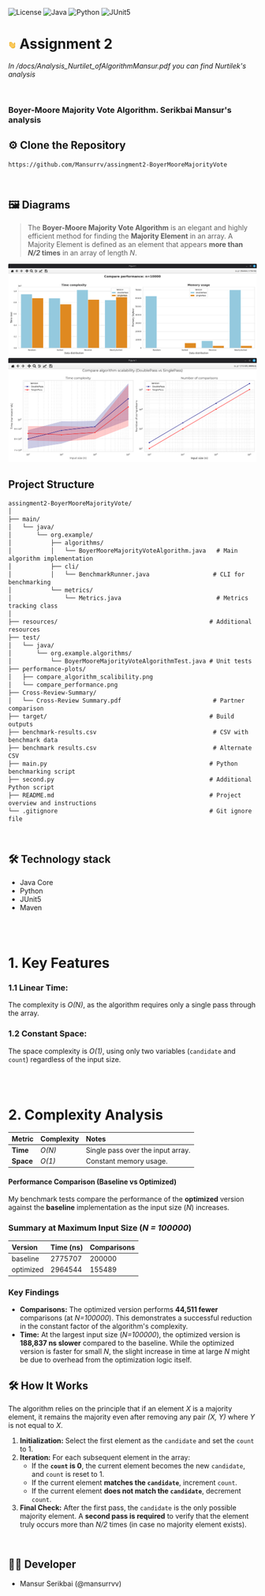 ![License](https://img.shields.io/badge/java-green)
![Java](https://img.shields.io/badge/maven-blue)
![Python](https://img.shields.io/badge/python-yellow)
![JUnit5](https://img.shields.io/badge/JUnit5-red)


# ![gif](https://github.com/Readme-Workflows/Readme-Icons/blob/main/icons/gifs/wave.gif) Assignment 2
_In /docs/Analysis_Nurtilet_ofAlgorithmMansur.pdf you can find Nurtilek's analysis_

<br>

### Boyer-Moore Majority Vote Algorithm. Serikbai Mansur's analysis

## ⚙️ Clone the Repository

```
https://github.com/Mansurrv/assingment2-BoyerMooreMajorityVote
```

<br>

## 🖼 Diagrams
>The **Boyer-Moore Majority Vote Algorithm** is an elegant and highly efficient method for finding the **Majority Element** in an array. A Majority Element is defined as an element that appears **more than _N/2_ times** in an array of length _N_.

![Algorithms](docs/performance-plots/compare_performance.png)
![Algorithms](docs/performance-plots/compare_algorithm_scalibility.png)

## Project Structure

```text
assingment2-BoyerMooreMajorityVote/
│
├── main/
│   └── java/
│       └── org.example/
│           ├── algorithms/
│           │   └── BoyerMooreMajorityVoteAlgorithm.java   # Main algorithm implementation
│           ├── cli/
│           │   └── BenchmarkRunner.java                  # CLI for benchmarking
│           └── metrics/
│               └── Metrics.java                           # Metrics tracking class
│
├── resources/                                           # Additional resources
├── test/
│   └── java/
│       └── org.example.algorithms/
│           └── BoyerMooreMajorityVoteAlgorithmTest.java # Unit tests
├── performance-plots/
│   ├── compare_algorithm_scalibility.png
│   └── compare_performance.png
├── Cross-Review-Summary/
│   └── Cross-Review Summary.pdf                          # Partner comparison
├── target/                                              # Build outputs
├── benchmark-results.csv                                 # CSV with benchmark data
├── benchmark results.csv                                 # Alternate CSV
├── main.py                                              # Python benchmarking script
├── second.py                                            # Additional Python script
├── README.md                                            # Project overview and instructions
└── .gitignore                                           # Git ignore file

```

<br>

## 🛠 Technology stack
- Java Core
- Python
- JUnit5
- Maven

<br>
<br>

# 1. Key Features

### 1.1 **Linear Time:**

The complexity is _O(N)_, as the algorithm requires only a single pass through the array.

### 1.2 **Constant Space:**

The space complexity is _O(1)_, using only two variables (`candidate` and `count`) regardless of the input size.

<br>
<br>

# 2. Complexity Analysis

| Metric | Complexity | Notes |
| :--- |:-----------| :--- |
| **Time** | _O(N)_     | Single pass over the input array. |
| **Space** | _O(1)_     | Constant memory usage. |

#### Performance Comparison (Baseline vs Optimized)

My benchmark tests compare the performance of the **optimized** version against the **baseline** implementation as the input size (_N_) increases.

### Summary at Maximum Input Size (_N = 100000_)

| Version | Time (ns) | Comparisons |
| :--- | :--- | :--- |
| baseline | 2775707 | 200000 |
| optimized | 2964544 | 155489 |

### Key Findings
* **Comparisons:** The optimized version performs **44,511 fewer** comparisons (at _N=100000_). This demonstrates a successful reduction in the constant factor of the algorithm's complexity.
* **Time:** At the largest input size (_N=100000_), the optimized version is **188,837 ns slower** compared to the baseline. While the optimized version is faster for small _N_, the slight increase in time at large $N$ might be due to overhead from the optimization logic itself.

## 🛠 How It Works
The algorithm relies on the principle that if an element _X_ is a majority element, it remains the majority even after removing any pair _(X, Y)_ where _Y_ is not equal to _X_.

1.  **Initialization:** Select the first element as the `candidate` and set the `count` to 1.
2.  **Iteration:** For each subsequent element in the array:
    * If the **`count` is 0**, the current element becomes the new `candidate`, and `count` is reset to 1.
    * If the current element **matches the `candidate`**, increment `count`.
    * If the current element **does not match the `candidate`**, decrement `count`.
3.  **Final Check:** After the first pass, the `candidate` is the only possible majority element. A **second pass is required** to verify that the element truly occurs more than _N/2_ times (in case no majority element exists).

<br>

## 👨‍💻 Developer
- Mansur Serikbai (@mansurrvv)